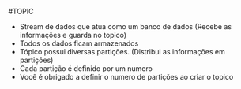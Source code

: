 #TOPIC
 - Stream de dados que atua como um banco de dados (Recebe as informações e guarda no topico)  
 - Todos os dados ficam armazenados
 - Tópico possui diversas partições. (Distribui as informações em partições)
 - Cada partição é definido por um numero
 - Você é obrigado a definir o numero de partições ao criar o topico


